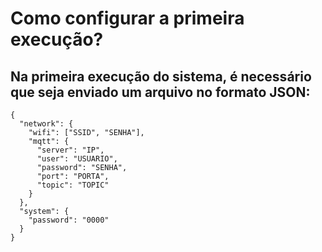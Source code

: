 # Como configurar a primeira execução?

## Na primeira execução do sistema, é necessário que seja enviado um arquivo no formato JSON:

```
{
  "network": {
    "wifi": ["SSID", "SENHA"],
    "mqtt": {
      "server": "IP",
      "user": "USUARIO",
      "password": "SENHA",
      "port": "PORTA",
      "topic": "TOPIC"
    }
  },
  "system": {
    "password": "0000"
  }
}
```

